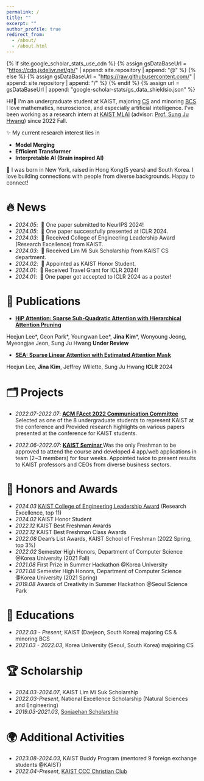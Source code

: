 ```yaml
---
permalink: /
title: ""
excerpt: ""
author_profile: true
redirect_from: 
  - /about/
  - /about.html
---
```


{% if site.google_scholar_stats_use_cdn %}
{% assign gsDataBaseUrl = "https://cdn.jsdelivr.net/gh/" | append: site.repository | append: "@" %}
{% else %}
{% assign gsDataBaseUrl = "https://raw.githubusercontent.com/" | append: site.repository | append: "/" %}
{% endif %}
{% assign url = gsDataBaseUrl | append: "google-scholar-stats/gs_data_shieldsio.json" %}

<span class='anchor' id='about-me'></span>

Hi!👋 
I'm an undergraduate student at KAIST, majoring [CS](https://cs.kaist.ac.kr/) and minoring [BCS](https://bcs.kaist.ac.kr/).  I love mathematics, neuroscience, and especially artificial intelligence.
I've been working as a research intern at [KAIST MLAI](https://www.mlai-kaist.com/) (advisor: [Prof. Sung Ju Hwang](http://www.sungjuhwang.com/)) since 2022 Fall.

✨ My current research interest lies in
- <span >**Model Merging**</span>
- <span >**Efficient Transformer**</span>
- <span >**Interpretable AI (Brain inspired AI)**</span>

🌱 I was born in New York, raised in Hong Kong(5 years) and South Korea. I love building connections with people from diverse backgrounds. Happy to connect!

# 🔥 News
- *2024.05*: &nbsp;🎉 One paper submitted to NeurIPS 2024! 
- *2024.05*: &nbsp;📢 One paper successfully presented at ICLR 2024.
- *2024.03*: &nbsp;🏅 Received College of Engineering Leadership Award (Research Excellence) from KAIST.
- *2024.03*: &nbsp;🏅 Received Lim Mi Suk Scholarship from KAIST CS department.
- *2024.02*: &nbsp;🏅 Appointed as KAIST Honor Student.
- *2024.01*: &nbsp;🛫 Received Travel Grant for ICLR 2024!
- *2024.01*: &nbsp;🎉 One paper got accepted to ICLR 2024 as a poster!

# 📝 Publications 

- [**HiP Attention: Sparse Sub-Quadratic Attention with Hierarchical Attention Pruning**](https://arxiv.org/pdf/2406.09827)

Heejun Lee*, Geon Park*, Youngwan Lee*, **Jina Kim***, Wonyoung Jeong, Myeongjae Jeon, Sung Ju Hwang
**Under Review**

- [**SEA: Sparse Linear Attention with Estimated Attention Mask**](https://arxiv.org/pdf/2310.01777)

Heejun Lee, **Jina Kim**, Jeffrey Willette, Sung Ju Hwang
**ICLR** 2024


# 🗂️ Projects

- *2022.07-2022.07*: [**ACM FAcct 2022 Communication Committee**](https://facctconference.org/2022/)
Selected as one of the 8 undergraduate students to represent KAIST at the conference and Provided research highlights on various papers presented at the conference for KAIST students.

- *2022.06-2022.07*: [**KAIST Seminar <Immersion Camp: Intensive Programming and Startup>**](https://madcamp.io/)
Was the only Freshman to be approved to attend the course and developed 4 app/web applications in team (2~3 members) for four weeks. Appointed twice to present results to KAIST professors and CEOs from diverse business sectors.


# 🏅 Honors and Awards
- *2024.03* [KAIST College of Engineering Leadership Award](https://engineering.kaist.ac.kr/student/innovator) (Research Excellence, top 11)
- *2024.02* KAIST Honor Student
- *2022.12* KAIST Best Freshman Awards
- *2022.12* KAIST Best Freshman Class Awards
- *2022.08* Dean’s List Awards, KAIST School of Freshman (2022 Spring, top 3%)
- *2022.02* Semester High Honors, Department of Computer Science @Korea University (2021 Fall)
- *2021.08* First Prize in Summer Hackathon @Korea University
- *2021.08* Semester High Honors, Department of Computer Science @Korea University (2021 Spring)
- *2019.08* Awards of Creativity in Summer Hackathon @Seoul Science Park

# 📖 Educations
- *2022.03 - Present*, KAIST (Daejeon, South Korea) majoring CS & minoring BCS
- *2021.03 - 2022.03*, Korea University (Seoul, South Korea) majoiring CS

# 🏆 Scholarship
- *2024.03-2024.07*, KAIST Lim Mi Suk Scholarship
- *2022.03-Present*, National Excellence Scholarship (Natural Sciences and Engineering)
- *2019.03-2021.03*, [Sonjaehan Scholarship](https://www.sonjaehan.com/index.php?module=Html&action=SiteComp&sSubNo=13)

# 🌍 Additional Activities
- *2023.08-2024.03*, KAIST Buddy Program (mentored 9 foreign exchange students @KAIST)
- *2022.04-Present*, [KAIST CCC Christian Club](https://www.instagram.com/ccc._.kaist/)
